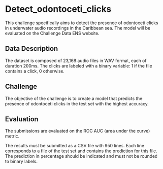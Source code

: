 # Detect_odontoceti_clicks

This challenge specifically aims to detect the presence of odontoceti clicks in underwater audio recordings in the Caribbean sea. The model will be evaluated on the Challenge Data ENS website.

## Data Description
The dataset is composed of 23,168 audio files in WAV format, each of duration 200ms. The clicks are labeled with a binary variable: 1 if the file contains a click, 0 otherwise.

## Challenge
The objective of the challenge is to create a model that predicts the presence of odontoceti clicks in the test set with the highest accuracy.

## Evaluation
The submissions are evaluated on the ROC AUC (area under the curve) metric.

The results must be submitted as a CSV file with 950 lines. Each line corresponds to a file of the test set and contains the prediction for this file. The prediction in percentage should be indicated and must not be rounded to binary labels.

